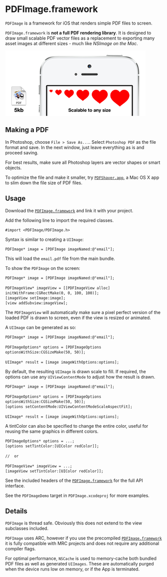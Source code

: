 PDFImage.framework
===========

`PDFImage` is a framework for iOS that renders simple PDF files to screen.

`PDFImage.framework` is **not a full PDF rendering library**. It is designed to draw small scalable PDF vector files as a replacement to exporting many asset images at different sizes - much like *NSImage on the Mac*.

![image](Images/scalable.png)

Making a PDF
-----

In Photoshop, choose `File > Save As...`. Select `Photoshop PDF` as the file format and save. In the next window, just leave everything as is and proceed saving.

For best results, make sure all Photoshop layers are vector shapes or smart objects.

To optimize the file and make it smaller, try [`PDFShaver.app`](https://github.com/tparry/PDFShaver.app), a Mac OS X app to slim down the file size of PDF files.

Usage
-----

Download the [`PDFImage.framework`](Xcode/PDFImage.framework.zip?raw=true) and link it with your project.

Add the following line to import the required classes.

    #import <PDFImage/PDFImage.h>

Syntax is similar to creating a `UIImage`:

    PDFImage* image = [PDFImage imageNamed:@"email"];

This will load the `email.pdf` file from the main bundle.

To show the `PDFImage` on the screen:

    PDFImage* image = [PDFImage imageNamed:@"email"];
    
    PDFImageView* imageView = [[PDFImageView alloc] initWithFrame:CGRectMake(0, 0, 100, 100)];
    [imageView setImage:image];
    [view addSubview:imageView];
    
The `PDFImageView` will automatically make sure a pixel perfect version of the loaded PDF is drawn to screen, even if the view is resized or animated.

A `UIImage` can be generated as so:

    PDFImage* image = [PDFImage imageNamed:@"email"];
    
    PDFImageOptions* options = [PDFImageOptions optionsWithSize:CGSizeMake(50, 50)];
    
    UIImage* result = [image imageWithOptions:options];
    
By default, the resulting `UIImage` is drawn scale to fill. If required, the options can use any `UIViewContentMode` to adjust how the result is drawn.

    PDFImage* image = [PDFImage imageNamed:@"email"];
    
    PDFImageOptions* options = [PDFImageOptions optionsWithSize:CGSizeMake(50, 50)];
    [options setContentMode:UIViewContentModeScaleAspectFit];
    
    UIImage* result = [image imageWithOptions:options];


A tintColor can also be specified to change the entire color, useful for reusing the same graphics in different colors.

    PDFImageOptions* options = ...;
    [options setTintColor:[UIColor redColor]];
    
    //  or
    
    PDFImageView* imageView = ...;
    [imageView setTintColor:[UIColor redColor]];

See the included headers of the [`PDFImage.framework`](Xcode/PDFImage.framework.zip?raw=true) for the full API interface.

See the `PDFImageDemo` target in `PDFImage.xcodeproj` for more examples.


Details
-----

`PDFImage` is thread safe. Obviously this does not extend to the view subclasses included.

`PDFImage` uses ARC, however if you use the precompiled [`PDFImage.framework`](Xcode/PDFImage.framework.zip?raw=true) it is fully compatible with MRC projects and does not require any additional compiler flags.

For optimal performance, `NSCache` is used to memory-cache both bundled PDF files as well as generated `UIImages`. These are automatically purged when the device runs low on memory, or if the App is terminated.
